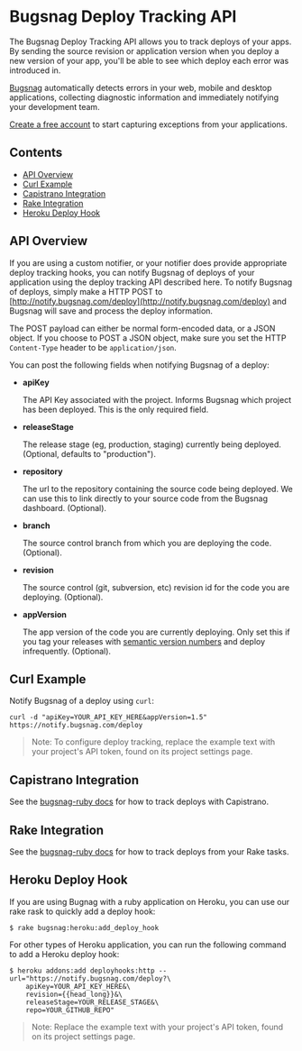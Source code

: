 Bugsnag Deploy Tracking API
===========================

The Bugsnag Deploy Tracking API allows you to track deploys of your apps.
By sending the source revision or application version when
you deploy a new version of your app, you'll be able to see which deploy each
error was introduced in.

[Bugsnag](https://bugsnag.com) automatically detects errors in your web,
mobile and desktop applications, collecting diagnostic information and immediately notifying your development team.

[Create a free account](https://bugsnag.com) to start
capturing exceptions from your applications.

Contents
--------

- [API Overview](#api-overview)
- [Curl Example](#curl-example)
- [Capistrano Integration](#capistrano-integration)
- [Rake Integration](#rake-integration)
- [Heroku Deploy Hook](#heroku-deploy-hook)


API Overview
------------

If you are using a custom notifier, or your notifier
does provide appropriate deploy tracking hooks, you can notify Bugsnag of
deploys of your application using the deploy tracking API described here.
To notify Bugsnag of deploys, simply make a HTTP POST to
[http://notify.bugsnag.com/deploy](http://notify.bugsnag.com/deploy)
and Bugsnag will save and process the deploy information.

The POST payload can either be normal form-encoded data, or a JSON object. If
you choose to POST a JSON object, make sure you set the HTTP `Content-Type`
header to be `application/json`.

You can post the following fields when notifying Bugsnag of a deploy:

-   **apiKey**

    The API Key associated with the project. Informs Bugsnag which project
    has been deployed. This is the only required field.

-   **releaseStage**

    The release stage (eg, production, staging) currently being deployed.
    (Optional, defaults to "production").

-   **repository**

    The url to the repository containing the source code being deployed.
    We can use this to link directly to your source code from the Bugsnag
    dashboard. (Optional).

-   **branch**

    The source control branch from which you are deploying the code.
    (Optional).

-   **revision**

    The source control (git, subversion, etc) revision id for the code you
    are deploying. (Optional).

-   **appVersion**

    The app version of the code you are currently deploying. Only set this
    if you tag your releases with [semantic version numbers](http://semver.org/)
    and deploy infrequently. (Optional).


Curl Example
------------

Notify Bugsnag of a deploy using `curl`:

```shell
curl -d "apiKey=YOUR_API_KEY_HERE&appVersion=1.5" https://notify.bugsnag.com/deploy
```

> Note: To configure deploy tracking, replace the example text with your project's API token, found on its project settings page.


Capistrano Integration
----------------------

See the [bugsnag-ruby docs](https://bugsnag.com/docs/notifiers/ruby#using-capistrano) for how to track deploys with Capistrano.


Rake Integration
----------------

See the [bugsnag-ruby docs](https://bugsnag.com/docs/notifiers/ruby#using-rake) for how to track deploys from your Rake tasks.


Heroku Deploy Hook
------------------

If you are using Bugnag with a ruby application on Heroku, you can use our rake rask to quickly add a deploy hook:

```
$ rake bugsnag:heroku:add_deploy_hook
```

For other types of Heroku application, you can run the following command to add a Heroku deploy hook:

```
$ heroku addons:add deployhooks:http --url="https://notify.bugsnag.com/deploy?\
    apiKey=YOUR_API_KEY_HERE&\
    revision={{head_long}}&\
    releaseStage=YOUR_RELEASE_STAGE&\
    repo=YOUR_GITHUB_REPO"
```

> Note: Replace the example text with your project's API token, found on its project settings page.
